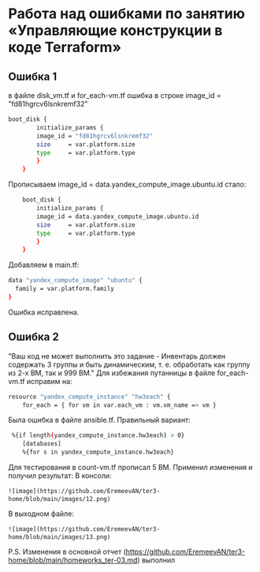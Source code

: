 # Работа над ошибками по занятию «Управляющие конструкции в коде Terraform»

## Ошибка 1
в файле disk_vm.tf и for_each-vm.tf ошибка в строке image_id = "fd81hgrcv6lsnkremf32" 
```bash
boot_disk {
        initialize_params {
        image_id = "fd81hgrcv6lsnkremf32"
        size     = var.platform.size
        type     = var.platform.type
        }
    }
```

Прописываем image_id = data.yandex_compute_image.ubuntu.id
стало:
```bash
    boot_disk {
        initialize_params {
        image_id = data.yandex_compute_image.ubuntu.id
        size     = var.platform.size
        type     = var.platform.type
        }
    }
```

Добавляем в main.tf:
```bash
data "yandex_compute_image" "ubuntu" {
  family = var.platform.family
}
```

Ошибка исправлена.


## Ошибка 2
"Ваш код не может выполнить это задание - Инвентарь должен содержать 3 группы и быть динамическим, т. е. обработать как группу из 2-х ВМ, так и 999 ВМ."
Для избежания путанницы в файле for_each-vm.tf исправим на:

```bash
resource "yandex_compute_instance" "hw3each" {
    for_each = { for vm in var.each_vm : vm.vm_name => vm }
```

Была ошибка в файле ansible.tf. Правильный вариант:
```bash
 %{if length(yandex_compute_instance.hw3each) > 0}
    [databases]
    %{for s in yandex_compute_instance.hw3each}
```

Для тестирования в count-vm.tf прописал 5 ВМ. Применил изменения и получил результат:
В консоли:
    
    ![image](https://github.com/EremeevAN/ter3-home/blob/main/images/12.png)
    
В выходном файле:

    ![image](https://github.com/EremeevAN/ter3-home/blob/main/images/13.png)

P.S. Изменения в основной отчет (https://github.com/EremeevAN/ter3-home/blob/main/homeworks_ter-03.md) выполнил 